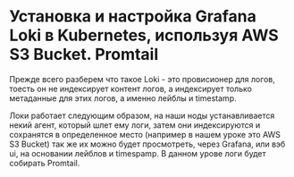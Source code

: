 # Установка и настройка Grafana Loki в Kubernetes, используя AWS S3 Bucket. Promtail

Прежде всего разберем что такое Loki - это провисионер для логов, тоесть он не индексирует контент логов, а индексирует
только метаданные для этих логов, а именно лейблы и timestamp.

Локи работает следующим образом, на наши ноды устанавливается некий агент, который шлет ему логи, затем они
индексируются и сохранятся в определенное место (например в нашем уроке это AWS S3 Bucket) так же их можно будет
просмотреть, через Grafana, или вэб ui, на основании лейблов и timespamp. В данном урове логи будет собирать Promtail.
